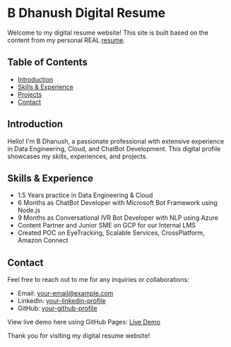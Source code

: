 # B Dhanush Digital Resume

Welcome to my digital resume website! This site is built based on the content from my personal REAL [resume](./assets/B%20Dhanush%20Profile%20Slider%20Plain%2020-12-2024.pdf).

## Table of Contents
- [Introduction](#introduction)
- [Skills & Experience](#skills--experience)
- [Projects](#projects)
- [Contact](#contact)

## Introduction
Hello! I'm B Dhanush, a passionate professional with extensive experience in Data Engineering, Cloud, and ChatBot Development. This digital profile showcases my skills, experiences, and projects.

## Skills & Experience
- 1.5 Years practice in Data Engineering & Cloud
- 6 Months as ChatBot Developer with Microsoft Bot Framework using Node.js
- 9 Months as Conversational IVR Bot Developer with NLP using Azure
- Content Partner and Junior SME on GCP for our Internal LMS
- Created POC on EyeTracking, Scalable Services, CrossPlatform, Amazon Connect

## Contact
Feel free to reach out to me for any inquiries or collaborations:
- Email: [your-email@example.com](mailto:dhanudhanudhanub@gmail.com.com)
- LinkedIn: [your-linkedin-profile](https://www.linkedin.com/in/bdhanush/)
- GitHub: [your-github-profile](https://github.com/demo-helloworld-1)

View live demo here using GitHub Pages: [Live Demo](https://demo-helloworld-1.github.io)

Thank you for visiting my digital resume website!

